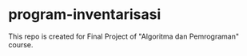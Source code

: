 # program-inventarisasi
This repo is created for Final Project of "Algoritma dan Pemrograman" course.

